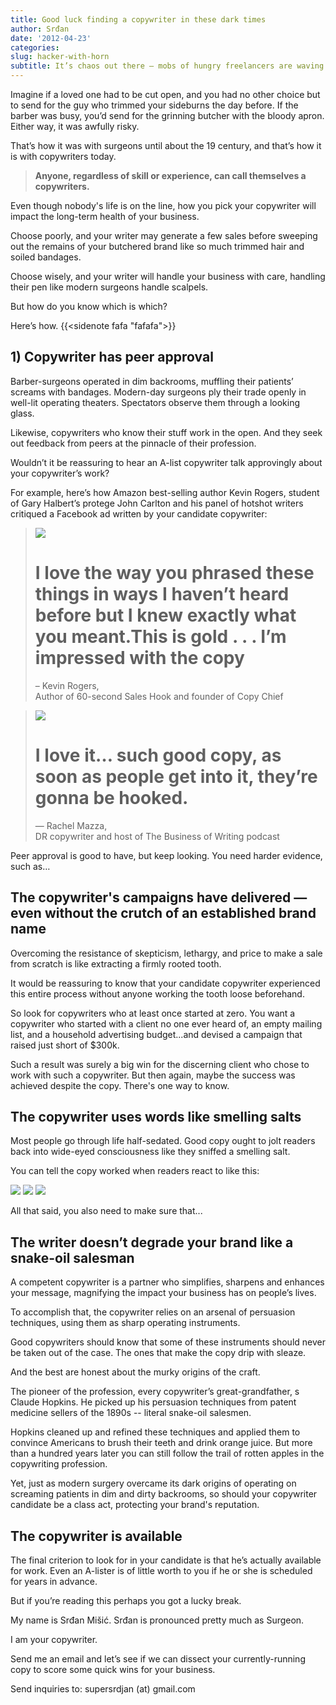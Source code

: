 ```yaml
---
title: Good luck finding a copywriter in these dark times
author: Srđan
date: '2012-04-23'
categories:
slug: hacker-with-horn
subtitle: It’s chaos out there — mobs of hungry freelancers are waving and yelling at you, trying to get hired. But actually finding a competent copywriter among them? It’s like searching for a decent surgeon among butchers and barbers.
---
```


Imagine if a loved one had to be cut open, and you had no other choice but to send for the guy who trimmed your sideburns the day before. If the barber was busy, you’d send for the grinning butcher with the bloody apron. Either way, it was awfully risky.

That’s how it was with surgeons until about the 19 century, and that’s how it is with copywriters today.

> **Anyone, regardless of skill or experience, can call themselves a copywriters.**

Even though nobody's life is on the line, how you pick your copywriter will impact the long-term health of your business.

Choose poorly, and your writer may generate a few sales before sweeping out the remains of your butchered brand like so much trimmed hair and soiled bandages.

Choose wisely, and your writer will handle your business with care, handling their pen like modern surgeons handle scalpels.

But how do you know which is which?

Here’s how.
{{<sidenote fafa "fafafa">}} 

## 1) Copywriter has peer approval

Barber-surgeons operated in dim backrooms, muffling their patients’ screams with bandages. Modern-day surgeons ply their trade openly in well-lit operating theaters. Spectators observe them through a looking glass.

Likewise, copywriters who know their stuff work in the open. And they seek out feedback from peers at the pinnacle of their profession.

Wouldn’t it be reassuring to hear an A-list copywriter talk approvingly about your copywriter’s work?

For example, here’s how Amazon best-selling author Kevin Rogers, student of Gary Halbert’s protege John Carlton and his panel of hotshot writers critiqued a Facebook ad written by your candidate copywriter: 

> ![](/images/rogers.png)
>
> # **I love the way you phrased these things in ways I haven’t heard before but I knew exactly what you meant.This is gold . . . I’m impressed with the copy**
>
>  – Kevin Rogers,  
> Author of 60-second Sales Hook and founder of Copy Chief

>
> ![](/images/mazza.png)
>
> # **I love it… such good copy, as soon as people get into it, they’re gonna be hooked.**
>
> — Rachel Mazza,  
> DR copywriter and host of The Business of Writing podcast

Peer approval is good to have, but keep looking. You need harder evidence, such as…

## The copywriter's campaigns have delivered — even without the crutch of an established brand name

Overcoming the resistance of skepticism, lethargy, and price to make a sale from scratch is like extracting a firmly rooted tooth. 

It would be reassuring to know that your candidate copywriter experienced this entire process without anyone working the tooth loose beforehand. 

So look for copywriters who at least once started at zero. You want a copywriter who started with a client no one ever heard of, an empty mailing list, and a household advertising budget...and devised a campaign that raised just short of $300k.

Such a result was surely a big win for the discerning client who chose to work with such a copywriter.
But then again, maybe the success was achieved despite the copy. There's one way to know.

## The copywriter uses words like smelling salts

Most people go through life half-sedated. Good copy ought to jolt readers back into wide-eyed consciousness like they sniffed a smelling salt.

You can tell the copy worked when readers react to like this:

![](/images/phil.png)
![](/images/joe.png)
![](/images/jim.png)

All that said, you also need to make sure that...

## The writer doesn’t degrade your brand like a snake-oil salesman

A competent copywriter is a partner who simplifies, sharpens and enhances your message, magnifying the impact your business has on people’s lives.

To accomplish that, the copywriter relies on an arsenal of persuasion techniques, using them as sharp operating instruments.

Good copywriters should know that some of these instruments should never be taken out of the case. The ones that make the copy drip with sleaze.

And the best are honest about the murky origins of the craft.

The pioneer of the profession, every copywriter’s great-grandfather, s Claude Hopkins. He picked up his persuasion techniques from patent medicine sellers of the 1890s -- literal snake-oil salesmen.

Hopkins cleaned up and refined these techniques and applied them to convince Americans to brush their teeth and drink orange juice. But more than a hundred years later you can still follow the trail of rotten apples in the copywriting profession.

Yet, just as modern surgery overcame its dark origins of operating on screaming patients in dim and dirty backrooms, so should your copywriter candidate be a class act, protecting your brand's reputation.

## The copywriter is available

The final criterion to look for in your candidate is that he’s actually available for work. Even an A-lister is of little worth to you if he or she is scheduled for years in advance.

But if you’re reading this perhaps you got a lucky break.

My name is Srđan Mišić. Srđan is pronounced pretty much as Surgeon.

I am your copywriter.

Send me an email and let’s see if we can dissect your currently-running copy to score some quick wins for your business. 

Send inquiries to: supersrdjan (at) gmail.com



